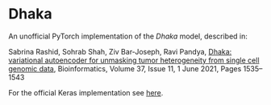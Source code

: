 # Dhaka

An unofficial PyTorch implementation of the _Dhaka_ model, described in:

Sabrina Rashid, Sohrab Shah, Ziv Bar-Joseph, Ravi Pandya, [Dhaka: variational autoencoder for unmasking tumor heterogeneity from single cell genomic data](https://doi.org/10.1093/bioinformatics/btz095), Bioinformatics, Volume 37, Issue 11, 1 June 2021, Pages 1535–1543

For the official Keras implementation see [here](https://github.com/sabrinar/Dhaka).

